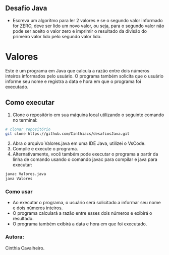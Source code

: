 ## Desafio Java
* Escreva um algoritmo para ler 2 valores e se o segundo valor informado for ZERO, deve ser lido um novo valor, ou seja, para o segundo valor não pode ser aceito o valor zero e imprimir o resultado da divisão do primeiro valor lido pelo segundo valor lido.

# Valores
Este é um programa em Java que calcula a razão entre dois números inteiros informados pelo usuário. 
O programa também solicita que o usuário informe seu nome e registra a data e hora em que o programa foi executado.

## Como executar
1. Clone o repositório em sua máquina local utilizando o seguinte comando no terminal:

```bash
# clonar repositório
git clone https://github.com/Cinthiacs/desafiosJava.git
```
2. Abra o arquivo Valores.java em uma IDE Java, utilizei o VsCode.
3. Compile e execute o programa.
4. Alternativamente, você também pode executar o programa a partir da linha de comando usando o comando javac para compilar e java para executar:

```bash
javac Valores.java
java Valores
```
### Como usar
* Ao executar o programa, o usuário será solicitado a informar seu nome e dois números inteiros. 
* O programa calculará a razão entre esses dois números e exibirá o resultado. 
* O programa também exibirá a data e hora em que foi executado.

### Autora:
Cinthia Cavalheiro.
